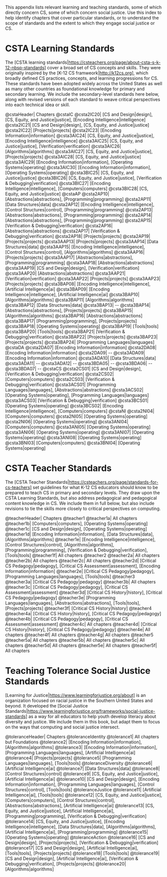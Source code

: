 This appendix lists relevant learning and teaching standards, some of which directly concern CS, some of which concern social justice. Use this index to help identify chapters that cover particular standards, or to understand the scope of standards and the extent to which they engage social justice or CS.


# CSTA Learning Standards

The [CSTA learning standards|https://csteachers.org/page/about-csta-s-k-12-nbsp-standards] cover a broad set of CS concepts and skills. They were originally inspired by the [K-12 CS framweork|http://k12cs.org], which broadly defined CS practices, concepts, and learning progressions for CS. These standards have been adopted widely across the United States as well as many other countries as foundational knowledge for primary and secondary learning. We include the secondary-level standards here below, along with revised versions of each standard to weave critical perspectives into each technical idea or skill.

@cstaHeader| Chapters
@cstaIC
@csta2IC20| [CS and Design|design]\, [CS, Equity, and Justice|justice]\, [Encoding Intelligence|intelligence]
@csta2IC21| [CS and Design|design]\, [CS, Equity, and Justice|justice]
@csta2IC22| [Projects|projects]
@csta2IC23| [Encoding Information|information]
@csta3AIC24| [CS, Equity, and Justice|justice]\, [Encoding Intelligence|intelligence]
@csta3AIC25| [CS, Equity, and Justice|justice]\, [Verification|verification]
@csta3AIC26| [Algorithms|algorithms]
@csta3AIC27| [CS, Equity, and Justice|justice]\, [Projects|projects]
@csta3AIC28| [CS, Equity, and Justice|justice]
@csta3AIC29| [Encoding Information|information]\, [Operating Systems|operating]
@csta3AIC30| [Encoding Information|information]\, [Operating Systems|operating]
@csta3BIC25| [CS, Equity, and Justice|justice]
@csta3BIC26| [CS, Equity, and Justice|justice]\, [Verification & Debugging|verification]
@csta3BIC27| [Encoding Intelligence|intelligence]\, [Computers|computers]
@csta3BIC28| [CS, Equity, and Justice|justice]
@cstaAP
@csta2AP10| [Abstractions|abstractions]\, [Programming|programming]
@csta2AP11| [Data Structures|data]
@csta2AP12| [Encoding Intelligence|intelligence]\, [Control Structures|control]\, [Programming|programming]
@csta2AP13| [Abstractions|abstractions]\, [Programming|programming]
@csta2AP14| [Abstractions|abstractions]\, [Programming|programming]
@csta2AP15| [Verification & Debugging|verification]
@csta2AP16| [Abstractions|abstractions]
@csta2AP17| [Verification & Debugging|verification]
@csta2AP18| [Projects|projects]
@csta2AP19| [Projects|projects]
@csta3AAP13| [Projects|projects]
@csta3AAP14| [Data Structures|data]
@csta3AAP15| [Encoding Intelligence|intelligence]\, [Control Structures|control]\, [Algorithms|algorithms]
@csta3AAP16| [Projects|projects]
@csta3AAP17| [Abstractions|abstractions]\, [Programming|programming]
@csta3AAP18| [Abstractions|abstractions]
@csta3AAP19| [CS and Design|design]\, [Verification|verification]
@csta3AAP20| [Abstractions|abstractions]
@csta3AAP21| [Verification|verification]
@csta3AAP22| [Projects|projects]
@csta3AAP23| [Projects|projects]
@csta3BAP08| [Encoding Intelligence|intelligence]\, [Artificial Intelligence|ai]
@csta3BAP09| [Encoding Intelligence|intelligence]\, [Artificial Intelligence|ai]
@csta3BAP10| [Algorithms|algorithms]
@csta3BAP11| [Algorithms|algorithms]
@csta3BAP12| [Data Structures|data]
@csta3BAP13| --
@csta3BAP14| [Abstractions|abstractions]\, [Projects|projects]
@csta3BAP15| [Algorithms|algorithms]
@csta3BAP16| [Abstractions|abstractions]
@csta3BAP17| [Programming|programming]\, [Projects|projects]
@csta3BAP18| [Operating Systems|operating]
@csta3BAP19| [Tools|tools]
@csta3BAP20| [Tools|tools]
@csta3BAP21| [Verification & Debugging|verification]
@csta3BAP22| [Projects|projects]
@csta3BAP23| [Projects|projects]
@csta3BAP24| [Programming Languages|languages]
@cstaDA
@csta2DA07| [Encoding Information|information]
@csta2DA08| [Encoding Information|information]
@csta2DA09| --
@csta3ADA09| [Encoding Information|information]
@csta3ADA10| [Data Structures|data]
@csta3ADA11| --
@csta3ADA12| --
@csta3BDA05| --
@csta3BDA06| --
@csta3BDA07| --
@cstaCS
@csta2CS01| [CS and Design|design]\, [Verification & Debugging|verification]
@csta2CS02| [Computers|computers]
@csta2CS03| [Verification & Debugging|verification]
@csta3ACS01| [Programming Languages|languages]\, [Abstractions|abstractions]
@csta3ACS02| [Operating Systems|operating]\, [Programming Languages|languages]
@csta3ACS03| [Verification & Debugging|verification]
@csta3BCS01| [Operating Systems|operating]
@csta3BCS02| [Encoding Intelligence|intelligence]\, [Computers|computers]
@cstaNI
@csta2NI04| [Computers|computers]
@csta2NI05| [Operating Systems|operating]
@csta2NI06| [Operating Systems|operating]
@csta3ANI04| [Computers|computers]
@csta3ANI05| [Operating Systems|operating]
@csta3ANI06| [Operating Systems|operating]
@csta3ANI07| [Operating Systems|operating]
@csta3ANI08| [Operating Systems|operating]
@csta3BNI03| [Computers|computers]
@csta3BNI04| [Operating Systems|operating]

# CSTA Teacher Standards

The [CSTA Teacher Standards|https://csteachers.org/page/standards-for-cs-teachers] set guidelines for what K-12 CS educators should know to be prepared to teach CS in primary and secondary levels. They draw upon the CSTA Learning Standards, but also address pedagogical and pedagogical content knowledge in CS. We include them in full below, but also include revisions to tie the skills more closely to critical perspectives on computing.

@teacherHeader| Chapters
@teacher1
@teacher1a| All chapters
@teacher1b| [Computers|computers]\, [Operating Systems|operating]
@teacher1c| [CS and Design|design]\, [Operating Systems|operating]
@teacher1d| [Encoding Information|information]\, [Data Structures|data]\, [Algorithms|algorithms]
@teacher1e| [Encoding Intelligence|intelligence]\, [Control Structures|control]\, [Algorithms|algorithms]\, [Programming|programming]\, [Verification & Debugging|verification]\, [Tools|tools]
@teacher1f| All chapters
@teacher2
@teacher2a| All chapters
@teacher2b| All chapters
@teacher2c| All chapters
@teacher2d| [Critical CS Pedagogy|pedagogy]\, [Critical CS Assessment|assessment]\, [Encoding Information|information]
@teacher2e| [Critical CS Pedagogy|pedagogy]\, [Programming Languages|languages]\, [Tools|tools]
@teacher3
@teacher3a| [Critical CS Pedagogy|pedagogy]
@teacher3b| All chapters
@teacher3c| [Critical CS Pedagogy|pedagogy]\, [Critical CS Assessment|assessment]
@teacher3d| [Critical CS History|history]\, [Critical CS Pedagogy|pedagogy]
@teacher3e| [Programming Languages|languages]\, [Abstractions|abstractions]\, [Tools|tools]\, [Projects|projects]
@teacher3f| [Critical CS History|history]
@teacher4
@teacher4a| [Critical CS History|history]\, [Critical CS Pedagogy|pedagogy]
@teacher4b| [Critical CS Pedagogy|pedagogy]\, [Critical CS Assessment|assessment]
@teacher4c| All chapters
@teacher4d| [Critical CS History|history]\, [Critical CS Pedagogy|pedagogy]
@teacher4e| All chapters
@teacher4f| All chapters
@teacher4g| All chapters
@teacher5
@teacher5a| All chapters
@teacher5b| All chapters
@teacher5c| All chapters
@teacher5d| All chapters
@teacher5e| All chapters
@teacher5f| All chapters

# Teaching Tolerance Social Justice Standards

[Learning for Justice|https://www.learningforjustice.org/about] is an organization focused on racial justice in the Southern United States and beyond. It developed the [Social Justice Standards|https://www.learningforjustice.org/frameworks/social-justice-standards] as a way for all educators to help youth develop literacy about diversity and justice. We include them in this book, but adapt them to focus on the ways that computing and social justice intersect.

@toleranceHeader| Chapters
@toleranceIdentity
@tolerance1| All chapters but Foundations
@tolerance2| [Encoding Information|information]\, [Algorithms|algorithms]
@tolerance3| [Encoding Information|information]\, [Programming Languages|languages]\, [Artificial Intelligence|ai]
@tolerance4| [Projects|projects]
@tolerance5| [Programming Languages|languages]\, [Tools|tools]
@toleranceDiversity
@tolerance6| [Artificial Intelligence|ai]
@tolerance7| [Data Structures|data]
@tolerance8| [Control Structures|control]
@tolerance9| [CS, Equity, and Justice|justice]\, [Artificial Intelligence|ai]
@tolerance10| [CS and Design|design]\, [Encoding Information|information]\, [Programming Languages|languages]\, [Control Structures|control]\, [Tools|tools]
@toleranceJustice
@tolerance11| [Artificial Intelligence|ai]\, [Tools|tools]
@tolerance12| [CS, Equity, and Justice|justice]\, [Computers|computers]\, [Control Structures|control]\, [Abstractions|abstractions]\, [Artificial Intelligence|ai]
@tolerance13| [CS, Equity, and Justice|justice]\, [Artificial Intelligence|ai]\, [Programming|programming]\, [Verification & Debugging|verification]
@tolerance14| [CS, Equity, and Justice|justice]\, [Encoding Intelligence|intelligence]\, [Data Structures|data]\, [Algorithms|algorithms]\, [Artificial Intelligence|ai]\, [Programming|programming]
@tolerance15| [Operating Systems|operating]
@toleranceAction
@tolerance16| [CS and Design|design]\, [Projects|projects]\, [Verification & Debugging|verification]
@tolerance17| [CS and Design|design]\, [Artificial Intelligence|ai]\, [Tools|tools]\, [Projects|projects]
@tolerance18| [Tools|tools]
@tolerance19| [CS and Design|design]\, [Artificial Intelligence|ai]\, [Verification & Debugging|verification]\, [Projects|projects]
@tolerance20| [Algorithms|algorithms]
